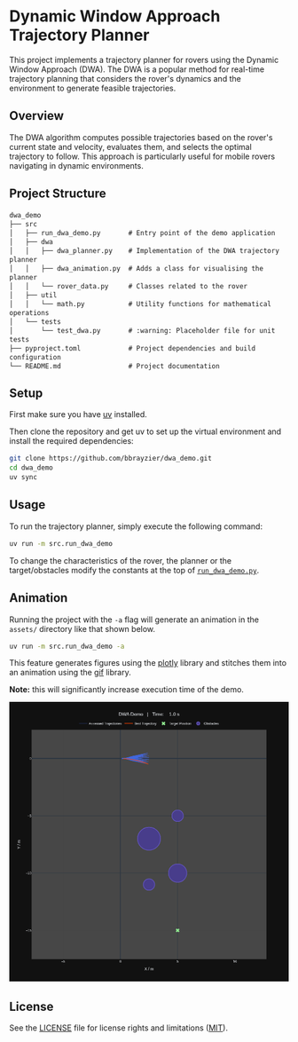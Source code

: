 # Dynamic Window Approach Trajectory Planner

This project implements a trajectory planner for rovers using the Dynamic Window Approach (DWA). The DWA is a popular method for real-time trajectory planning that considers the rover's dynamics and the environment to generate feasible trajectories.

## Overview

The DWA algorithm computes possible trajectories based on the rover's current state and velocity, evaluates them, and selects the optimal trajectory to follow. This approach is particularly useful for mobile rovers navigating in dynamic environments.

## Project Structure

```
dwa_demo
├── src
│   ├── run_dwa_demo.py       # Entry point of the demo application
│   ├── dwa
│   │   ├── dwa_planner.py    # Implementation of the DWA trajectory planner
│   │   ├── dwa_animation.py  # Adds a class for visualising the planner
│   │   └── rover_data.py     # Classes related to the rover
│   ├── util
│   │   └── math.py           # Utility functions for mathematical operations
│   └── tests
│       └── test_dwa.py       # :warning: Placeholder file for unit tests
├── pyproject.toml            # Project dependencies and build configuration
└── README.md                 # Project documentation
```

## Setup

First make sure you have [uv](https://docs.astral.sh/uv/getting-started/installation/)
installed.

Then clone the repository and get uv to set up the virtual environment and
install the required dependencies:

```bash
git clone https://github.com/bbrayzier/dwa_demo.git
cd dwa_demo
uv sync
```

## Usage

To run the trajectory planner, simply execute the following command:

```bash
uv run -m src.run_dwa_demo
```

To change the characteristics of the rover, the planner or the target/obstacles
modify the constants at the top of [`run_dwa_demo.py`](src/run_dwa_demo.py).

## Animation

Running the project with the `-a` flag will generate an animation in the
`assets/` directory like that shown below.

```bash
uv run -m src.run_dwa_demo -a
```

This feature generates figures using the [plotly](https://plotly.com/python/)
library and stitches them into an animation using the
[gif](https://github.com/maxhumber/gif/tree/v3.0.0) library.

**Note:** this will significantly increase execution time of the demo.

![DWA Demo](assets/dwa_demo.gif)

## License

See the [LICENSE](LICENSE.md) file for license rights and limitations ([MIT](https://opensource.org/license/MIT)).
